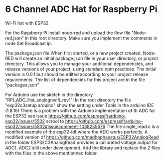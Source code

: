# 6 Channel ADC Hat for Raspberry Pi
Wi-Fi hat with ESP32

For the Raspberry Pi install node-red and upload the flow file  "Node-red.json" in this root directory. Make sure you implement the comments in node Set Broadcast ip.

The package.json file
When first started, or a new project created, Node-RED will create an initial package.json file in your user directory, or project directory. This allows you to manage your additional dependencies, and release versions of your project, using standard npm practices. The initial version is 0.0.1 but should be edited according to your project release requirements.
The list of dependencies for this project are in the file "packages.json"

For Arduino use the sketch in the directory  "RPI_ADC_Hat_analognwifi_rev1"I
In the root directory the file "esp32c3setup arduino" show the setting under Tools in the arduino IDE (1.8.16)
There is a problem with the Arduino implementation of th ADC for the ESP32 see issue https://github.com/espressif/arduino-esp32/issues/5502  scrool to
https://github.com/espressif/arduino-esp32/issues/5502#issuecomment-1038255676
The file single_read.c is a modified  example of the esp32-idf where the ADC works perfectly.
A modified version of https://github.com/madhephaestus/ESP32AnalogRead in the folder ESP32C3AnalogRead provides a calibrated voltage output for ADC1. ADC2 still under development. Add the library and replace the 2 files with the files in the above mentionned folder.
